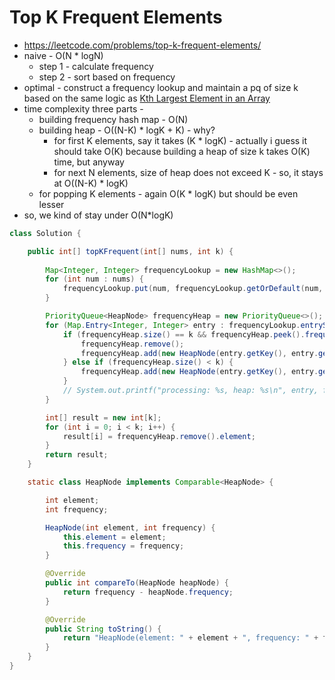 # Top K Frequent Elements

- https://leetcode.com/problems/top-k-frequent-elements/
- naive - O(N * logN)
  - step 1 - calculate frequency
  - step 2 - sort based on frequency
- optimal - construct a frequency lookup and maintain a pq of size k based on the same logic as [Kth Largest Element in an Array](../Step%2011.2:%20Medium%20Problems/Kth%20Largest%20Element%20in%20an%20Array.md)
- time complexity three parts - 
  - building frequency hash map - O(N)
  - building heap - O((N-K) * logK + K) - why?
    - for first K elements, say it takes (K * logK) - actually i guess it should take O(K) because building a heap of size k takes O(K) time, but anyway
    - for next N elements, size of heap does not exceed K - so, it stays at O((N-K) * logK)
  - for popping K elements - again O(K * logK) but should be even lesser
- so, we kind of stay under O(N*logK)

```java
class Solution {

    public int[] topKFrequent(int[] nums, int k) {
        
        Map<Integer, Integer> frequencyLookup = new HashMap<>();
        for (int num : nums) {
            frequencyLookup.put(num, frequencyLookup.getOrDefault(num, 0) + 1);
        }

        PriorityQueue<HeapNode> frequencyHeap = new PriorityQueue<>();
        for (Map.Entry<Integer, Integer> entry : frequencyLookup.entrySet()) {
            if (frequencyHeap.size() == k && frequencyHeap.peek().frequency < entry.getValue()) {
                frequencyHeap.remove();
                frequencyHeap.add(new HeapNode(entry.getKey(), entry.getValue()));
            } else if (frequencyHeap.size() < k) {
                frequencyHeap.add(new HeapNode(entry.getKey(), entry.getValue()));
            }
            // System.out.printf("processing: %s, heap: %s\n", entry, frequencyHeap);
        }

        int[] result = new int[k];
        for (int i = 0; i < k; i++) {
            result[i] = frequencyHeap.remove().element;
        }
        return result;
    }

    static class HeapNode implements Comparable<HeapNode> {

        int element;
        int frequency;

        HeapNode(int element, int frequency) {
            this.element = element;
            this.frequency = frequency;
        }

        @Override
        public int compareTo(HeapNode heapNode) {
            return frequency - heapNode.frequency;
        }

        @Override
        public String toString() {
            return "HeapNode(element: " + element + ", frequency: " + frequency + ")";
        }
    }
}
```
